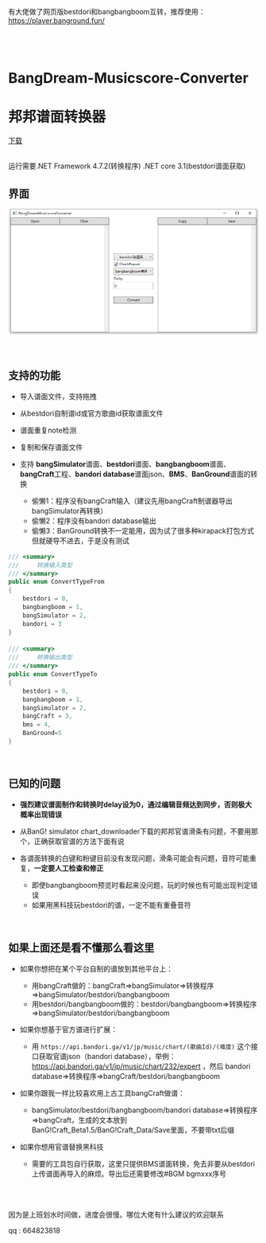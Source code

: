 有大佬做了网页版bestdori和bangbangboom互转，推荐使用：
https://player.banground.fun/
<br/>
<br/>
<br/>
<br/>

# BangDream-Musicscore-Converter
# 邦邦谱面转换器

[下载](https://github.com/xyh20180101/BangDream-Musicscore-Converter/releases)
<br/>
<br/>

运行需要.NET Framework 4.7.2(转换程序) .NET core 3.1(bestdori谱面获取)  

## 界面
![image](https://raw.githubusercontent.com/xyh20180101/BangDream-Musicscore-Converter/master/README_img/img2.png)
<br/>
<br/>
<br/>
## 支持的功能

- 导入谱面文件，支持拖拽

- 从bestdori自制谱id或官方歌曲id获取谱面文件

- 谱面重复note检测

- 复制和保存谱面文件

- 支持 **bangSimulator**谱面、**bestdori**谱面、**bangbangboom**谱面、**bangCraft**工程、**bandori database**谱面json、**BMS**、**BanGround**谱面的转换
  - 偷懒1：程序没有bangCraft输入（建议先用bangCraft制谱器导出bangSimulator再转换）
  - 偷懒2：程序没有bandori database输出
  - 偷懒3：BanGround转换不一定能用，因为试了很多种kirapack打包方式但就硬导不进去，于是没有测试

```C#
/// <summary>
///     转换输入类型
/// </summary>
public enum ConvertTypeFrom
{
	bestdori = 0,
	bangbangboom = 1,
	bangSimulator = 2,
	bandori = 3
}

/// <summary>
///     转换输出类型
/// </summary>
public enum ConvertTypeTo
{
	bestdori = 0,
	bangbangboom = 1,
	bangSimulator = 2,
	bangCraft = 3,
	bms = 4,
	BanGround=5
}
```
<br/>

## 已知的问题

- **强烈建议谱面制作和转换时delay设为0，通过编辑音频达到同步，否则极大概率出现错误**

- 从BanG! simulator chart_downloader下载的邦邦官谱滑条有问题，不要用那个，正确获取官谱的方法下面有说

- 各谱面转换的白键和粉键目前没有发现问题，滑条可能会有问题，音符可能重复，**一定要人工检查和修正**
  - 即使bangbangboom预览时看起来没问题，玩的时候也有可能出现判定错误
  - 如果用黑科技玩bestdori的谱，一定不能有重叠音符
<br/>

## 如果上面还是看不懂那么看这里
- 如果你想把在某个平台自制的谱放到其他平台上：
  - 用bangCraft做的：bangCraft=>bangSimulator=>转换程序=>bangSimulator/bestdori/bangbangboom
  - 用bestdori/bangbangboom做的：bestdori/bangbangboom=>转换程序=>bangSimulator/bestdori/bangbangboom
  
- 如果你想基于官方谱进行扩展：
  - 用 `https://api.bandori.ga/v1/jp/music/chart/(歌曲Id)/(难度)` 这个接口获取官谱json（bandori database），举例：https://api.bandori.ga/v1/jp/music/chart/232/expert ，然后 bandori database=>转换程序=>bangCraft/bestdori/bangbangboom
  
- 如果你跟我一样比较喜欢用上古工具bangCraft做谱：
  - bangSimulator/bestdori/bangbangboom/bandori database=>转换程序=>bangCraft，生成的文本放到BanG!Craft_Beta1.5/BanG!Craft_Data/Save里面，不要带txt后缀
  
- 如果你想用官谱替换黑科技
  - 需要的工具包自行获取，这里只提供BMS谱面转换，免去非要从bestdori上传谱面再导入的麻烦。导出后还需要修改#BGM bgmxxx序号
  
<br/>
<br/>

因为是上班划水时间做，进度会很慢。哪位大佬有什么建议的欢迎联系

qq : 664823818
